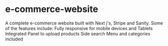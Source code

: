 # e-commerce-website
A complete e-commerce website built with Next j's, Stripe and Sanity.  Some of the features include: Fully responsive for mobile devices and Tablets Integrated Panel to upload products Side search Menu and categories included
